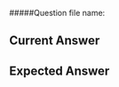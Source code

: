 <!-- Provide a general summary of the issue in the Title above -->

#####Question file name:
<!-- file name of the question -->

## Current Answer
<!-- Tell us what is wrong with the current answer -->

## Expected Answer
<!--- Not obligatory, but tell us what the answer should be -->